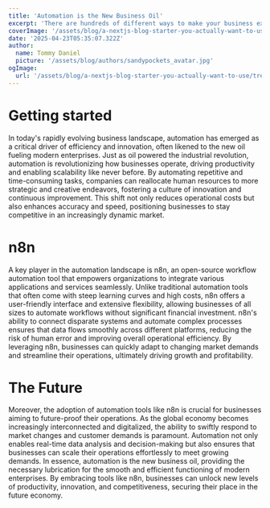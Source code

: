 ```yaml
---
title: 'Automation is the New Business Oil'
excerpt: 'There are hundreds of different ways to make your business exceptional but automation may out do them all in terms of ROI'
coverImage: '/assets/blog/a-nextjs-blog-starter-you-actually-want-to-use/tree-minimal.jpg'
date: '2025-04-23T05:35:07.322Z'
author:
  name: Tommy Daniel 
  picture: '/assets/blog/authors/sandypockets_avatar.jpg'
ogImage:
  url: '/assets/blog/a-nextjs-blog-starter-you-actually-want-to-use/tree-minimal.jpg'
---
```


# Getting started
In today's rapidly evolving business landscape, automation has emerged as a critical driver of efficiency and innovation, often likened to the new oil fueling modern enterprises. Just as oil powered the industrial revolution, automation is revolutionizing how businesses operate, driving productivity and enabling scalability like never before. By automating repetitive and time-consuming tasks, companies can reallocate human resources to more strategic and creative endeavors, fostering a culture of innovation and continuous improvement. This shift not only reduces operational costs but also enhances accuracy and speed, positioning businesses to stay competitive in an increasingly dynamic market.

# n8n
A key player in the automation landscape is n8n, an open-source workflow automation tool that empowers organizations to integrate various applications and services seamlessly. Unlike traditional automation tools that often come with steep learning curves and high costs, n8n offers a user-friendly interface and extensive flexibility, allowing businesses of all sizes to automate workflows without significant financial investment. n8n's ability to connect disparate systems and automate complex processes ensures that data flows smoothly across different platforms, reducing the risk of human error and improving overall operational efficiency. By leveraging n8n, businesses can quickly adapt to changing market demands and streamline their operations, ultimately driving growth and profitability.

# The Future
Moreover, the adoption of automation tools like n8n is crucial for businesses aiming to future-proof their operations. As the global economy becomes increasingly interconnected and digitalized, the ability to swiftly respond to market changes and customer demands is paramount. Automation not only enables real-time data analysis and decision-making but also ensures that businesses can scale their operations effortlessly to meet growing demands. In essence, automation is the new business oil, providing the necessary lubrication for the smooth and efficient functioning of modern enterprises. By embracing tools like n8n, businesses can unlock new levels of productivity, innovation, and competitiveness, securing their place in the future economy.